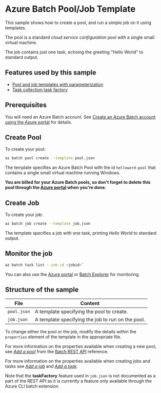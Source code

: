 # Azure Batch Pool/Job Template

This sample shows how to create a pool, and run a simple job on it using templates.

The pool is a standard *cloud service configuration* pool with a single small virtual machine.

The job contains just one task, echoing the greeting "Hello World" to standard output.

## Features used by this sample

* [Pool and job templates with parameterization](../../../doc/templates.md)
* [Task collection task factory](../../../doc/taskFactories.md#task-collection)

## Prerequisites

You will need an Azure Batch account. See [Create an Azure Batch account using the Azure portal](https://docs.microsoft.com/azure/batch/batch-account-create-portal) for details.

## Create Pool

To create your pool:

```bash
az batch pool create --template pool.json
``` 

The template specifies an Azure Batch Pool with the id `helloword-pool` that contains a single small virtual machine running Windows.

**You are billed for your Azure Batch pools, so don't forget to delete this pool through the [Azure portal](https://portal.azure.com) when you're done.** 

## Create Job

To create your job:

``` bash
az batch job create --template job.json
```

The template specifies a job with one task, printing *Hello World* to standard output.

## Monitor the job

``` bash
az batch task list --job-id <jobid>`
```
You can also use the [Azure portal](https://portal.azure.com) or [Batch Explorer](https://github.com/Azure/azure-batch-samples/tree/master/CSharp/BatchExplorer) for monitoring.

## Structure of the sample

| File        | Content                                           |
| ----------- | ------------------------------------------------- |
| `pool.json` | A template specifying the pool to create.         |
| `job.json`  | A template specifying the job to run on the pool. |

To change either the pool or the job, modify the details within the `properties` element of the template in the appropriate file.

For more information on the properties available when creating a new pool, see [*Add a pool*](https://docs.microsoft.com/rest/api/batchservice/pool) from the [Batch REST API](https://docs.microsoft.com/rest/api/batchservice/) reference.

For more information on the properties available when creating jobs and tasks see [*Add a job*](https://docs.microsoft.com/rest/api/batchservice/job) and [*Add a task*](https://docs.microsoft.com/rest/api/batchservice/task).

Note that the **taskFactory** feature used in `job.json` is not documented as a part of the REST API as it is currently a feature only available through the Azure CLI batch extension.